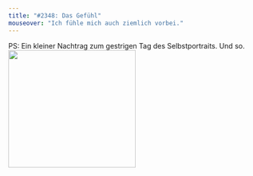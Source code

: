 ```yaml
---
title: "#2348: Das Gefühl"
mouseover: "Ich fühle mich auch ziemlich vorbei."
---
```


PS:
Ein kleiner Nachtrag zum gestrigen Tag des Selbstportraits.
Und so.
<img alt="" src="http://www.fonflatter.de/bilder/selbstportrait2012_s.png" title="Selbstportrait 2012" class="alignnone" width="255" height="236" />
